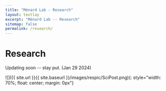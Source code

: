 ```yaml
---
title: "Ménard Lab - Research"
layout: textlay
excerpt: "Ménard Lab -- Research"
sitemap: false
permalink: /research/
---
```


# Research

Updating soon -- stay put. (Jan 29 2024)

![]({{ site.url }}{{ site.baseurl }}/images/respic/SciPost.png){: style="width: 70%; float: center; margin: 0px"}


